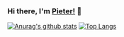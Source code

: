 ### Hi there, I'm [Pieter!](https://pieterherman.dev) 👋

[![Anurag's github stats](https://github-readme-stats.vercel.app/api?username=pieterherman-dev)](https://github.com/anuraghazra/github-readme-stats)
[![Top Langs](https://github-readme-stats.vercel.app/api/top-langs/?username=pieterherman-dev&layout=compact)](https://github.com/anuraghazra/github-readme-stats)


<!--
**pieterherman-dev/pieterherman-dev** is a ✨ _special_ ✨ repository because its `README.md` (this file) appears on your GitHub profile.

 
- 🔭 I’m currently working on ...
- 🌱 I’m currently learning ...
- 👯 I’m looking to collaborate on ...
- 🤔 I’m looking for help with ...
- 💬 Ask me about ...
- 📫 How to reach me: ...
- 😄 Pronouns: ...
- ⚡ Fun fact: ...
-->
